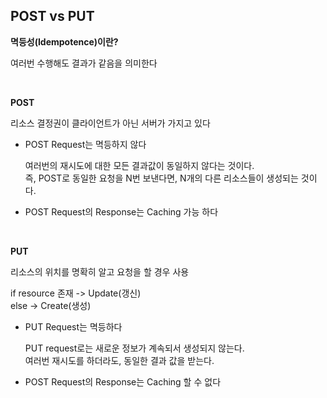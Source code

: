 ## **POST vs PUT**

**멱등성(Idempotence)이란?**

여러번 수행해도 결과가 같음을 의미한다 <br>

<br>

**POST**

리소스 결정권이 클라이언트가 아닌 서버가 가지고 있다

- POST Request는 멱등하지 않다

  여러번의 재시도에 대한 모든 결과값이 동일하지 않다는 것이다. <br>
  즉, POST로 동일한 요청을 N번 보낸다면, N개의 다른 리소스들이 생성되는 것이다.

- POST Request의 Response는 Caching 가능 하다

<br>

**PUT**

리소스의 위치를 명확히 알고 요청을 할 경우 사용

if resource 존재 -> Update(갱신) <br>
else -> Create(생성)

- PUT Request는 멱등하다

  PUT request로는 새로운 정보가 계속되서 생성되지 않는다. <br>
  여러번 재시도를 하더라도, 동일한 결과 값을 받는다.

- POST Request의 Response는 Caching 할 수 없다
